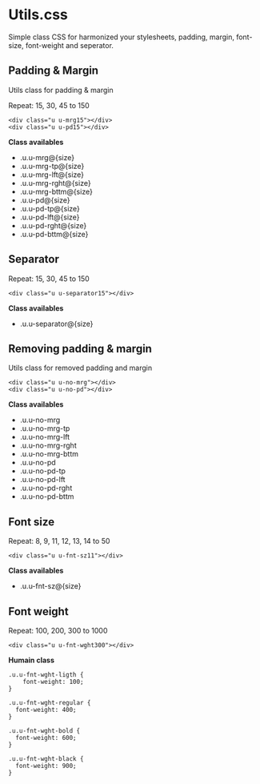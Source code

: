 # Utils.css

Simple class CSS for harmonized your stylesheets, padding, margin, font-size, font-weight and seperator.

## Padding & Margin
Utils class for padding & margin

Repeat: 15, 30, 45 to 150
```
<div class="u u-mrg15"></div>
<div class="u u-pd15"></div>
```

**Class availables**
* .u.u-mrg@{size}
* .u.u-mrg-tp@{size}
* .u.u-mrg-lft@{size}
* .u.u-mrg-rght@{size}
* .u.u-mrg-bttm@{size}
* .u.u-pd@{size}
* .u.u-pd-tp@{size}
* .u.u-pd-lft@{size}
* .u.u-pd-rght@{size}
* .u.u-pd-bttm@{size}


## Separator
Repeat: 15, 30, 45 to 150
```
<div class="u u-separator15"></div>
```

**Class availables**
* .u.u-separator@{size}

## Removing padding & margin
Utils class for removed padding and margin

```
<div class="u u-no-mrg"></div>
<div class="u u-no-pd"></div>
```

**Class availables**
* .u.u-no-mrg
* .u.u-no-mrg-tp
* .u.u-no-mrg-lft
* .u.u-no-mrg-rght
* .u.u-no-mrg-bttm
* .u.u-no-pd
* .u.u-no-pd-tp
* .u.u-no-pd-lft
* .u.u-no-pd-rght
* .u.u-no-pd-bttm


## Font size
Repeat: 8, 9, 11, 12, 13, 14 to 50
```
<div class="u u-fnt-sz11"></div>
```

**Class availables**
* .u.u-fnt-sz@{size}

## Font weight
Repeat: 100, 200, 300 to 1000
```
<div class="u u-fnt-wght300"></div>
```

**Humain class**
```
.u.u-fnt-wght-ligth {
    font-weight: 100;
}

.u.u-fnt-wght-regular {
  font-weight: 400;
}

.u.u-fnt-wght-bold {
  font-weight: 600;
}

.u.u-fnt-wght-black {
  font-weight: 900;
}
```
